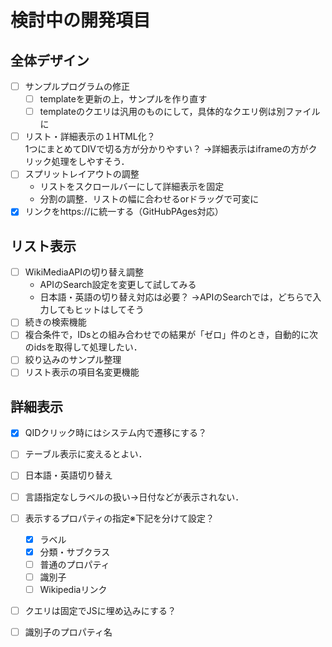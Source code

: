 # 検討中の開発項目
## 全体デザイン  
+ [ ] サンプルプログラムの修正
  + [ ] templateを更新の上，サンプルを作り直す
  + [ ] templateのクエリは汎用のものにして，具体的なクエリ例は別ファイルに
+ [ ] リスト・詳細表示の１HTML化？  
    1つにまとめてDIVで切る方が分かりやすい？ 
    →詳細表示はiframeの方がクリック処理をしやすそう． 
+ [ ] スプリットレイアウトの調整   
  + リストをスクロールバーにして詳細表示を固定  
  + 分割の調整．リストの幅に合わせるorドラッグで可変に    
+ [X] リンクをhttps://に統一する（GitHubPAges対応）
  
## リスト表示  
+ [ ] WikiMediaAPIの切り替え調整 
  + APIのSearch設定を変更して試してみる
  + 日本語・英語の切り替え対応は必要？
   →APIのSearchでは，どちらで入力してもヒットはしてそう
+ [ ] 続きの検索機能
+ [ ] 複合条件で，IDsとの組み合わせでの結果が「ゼロ」件のとき，自動的に次のidsを取得して処理したい．
+ [ ] 絞り込みのサンプル整理  
+ [ ] リスト表示の項目名変更機能

## 詳細表示
+ [X] QIDクリック時にはシステム内で遷移にする？
+ [ ] テーブル表示に変えるとよい．
+ [ ] 日本語・英語切り替え  
+ [ ] 言語指定なしラベルの扱い→日付などが表示されない．
+ [ ] 表示するプロパティの指定※下記を分けて設定？
  + [X] ラベル
  + [X] 分類・サブクラス
  + [ ] 普通のプロパティ
  + [ ] 識別子
  + [ ] Wikipediaリンク
+ [ ] クエリは固定でJSに埋め込みにする？ 
+ [ ] 識別子のプロパティ名


